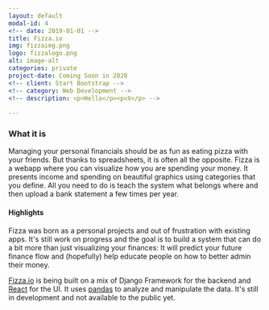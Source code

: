 ```yaml
---
layout: default
modal-id: 4
<!-- date: 2019-01-01 -->
title: Fizza.io
img: fizzaimg.png
logo: fizzalogo.png
alt: image-alt
categories: private
project-date: Coming Soon in 2020
<!-- client: Start Bootstrap -->
<!-- category: Web Development -->
<!-- description: <p>Hello</p><p>X</p> -->
 
---
```


<h3>What it is</h3>
<p>Managing your personal financials should be as fun as eating pizza with your friends. But thanks to spreadsheets, it is often all the opposite. Fizza is a webapp where you can visualize how you are spending your money. It presents income and spending on beautiful graphics using categories that you define. All you need to do is teach the system what belongs where and then upload a bank statement a few times per year.</p>
<h4>Highlights</h4>
<p>Fizza was born as a personal projects and out of frustration with existing apps. It's still work on progress and the goal is to build a system that can do a bit more than just visualizing your finances: It will predict your future finance flow and (hopefully) help educate people on how to better admin their money.</p>
<p><a class="list-inline item-details" href="https://fizza.io" target="_blank">Fizza.io</a> is being built on a mix of Django Framework for the backend and <a class="list-inline item-details" href="https://reactjs.org" target="_blank">React</a> for the UI. It uses <a class="list-inline item-details" href="https://pandas.pydata.org/" target="_blank">pandas</a> to analyze and manipulate the data. It's still in development and not available to the public yet.</p>